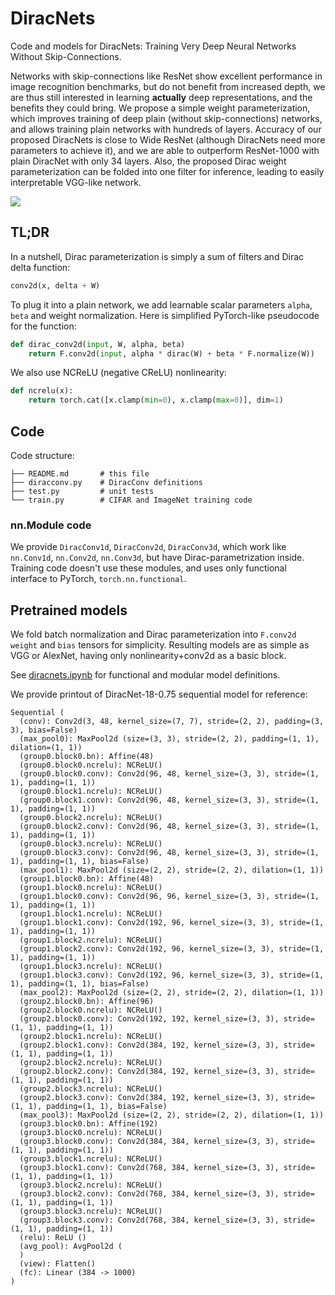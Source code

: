 DiracNets
=========

Code and models for DiracNets: Training Very Deep Neural Networks Without Skip-Connections.

Networks with skip-connections like ResNet show excellent performance in image recognition benchmarks, but do not benefit from increased depth, we are thus still interested in learning __actually__ deep representations, and the benefits they could bring. We propose a simple weight parameterization, which improves training of deep plain (without skip-connections) networks, and allows training plain networks with hundreds of layers. Accuracy of our proposed DiracNets is close to Wide ResNet (although DiracNets need more parameters to achieve it), and we are able to outperform ResNet-1000 with plain DiracNet with only 34 layers. Also, the proposed Dirac weight parameterization can be folded into one filter for inference, leading to easily interpretable VGG-like network.

<img src=http://imagine.enpc.fr/~zagoruys/depths.svg>

## TL;DR

In a nutshell, Dirac parameterization is simply a sum of filters and Dirac delta function:

```python
conv2d(x, delta + W)
```

To plug it into a plain network, we add learnable scalar parameters `alpha`, `beta` and weight normalization.
Here is simplified PyTorch-like pseudocode for the function:

```python
def dirac_conv2d(input, W, alpha, beta)
    return F.conv2d(input, alpha * dirac(W) + beta * F.normalize(W))
```

We also use NCReLU (negative CReLU) nonlinearity:

```python
def ncrelu(x):
    return torch.cat([x.clamp(min=0), x.clamp(max=0)], dim=1)
```


## Code

Code structure:

```
├── README.md       # this file
├── diracconv.py    # DiracConv definitions
├── test.py         # unit tests
└── train.py        # CIFAR and ImageNet training code
```

### nn.Module code

We provide `DiracConv1d`, `DiracConv2d`, `DiracConv3d`, which work like `nn.Conv1d`, `nn.Conv2d`, `nn.Conv3d`, but have Dirac-parametrization inside.
Training code doesn't use these modules, and uses only functional interface to PyTorch, `torch.nn.functional`.


## Pretrained models

We fold batch normalization and Dirac parameterization into `F.conv2d` `weight` and `bias` tensors for simplicity. Resulting models are as simple as VGG or AlexNet, having only nonlinearity+conv2d as a basic block.

See [diracnets.ipynb](diracnets.ipynb) for functional and modular model definitions.

We provide printout of DiracNet-18-0.75 sequential model for reference:

```
Sequential (
  (conv): Conv2d(3, 48, kernel_size=(7, 7), stride=(2, 2), padding=(3, 3), bias=False)
  (max_pool0): MaxPool2d (size=(3, 3), stride=(2, 2), padding=(1, 1), dilation=(1, 1))
  (group0.block0.bn): Affine(48)
  (group0.block0.ncrelu): NCReLU()
  (group0.block0.conv): Conv2d(96, 48, kernel_size=(3, 3), stride=(1, 1), padding=(1, 1))
  (group0.block1.ncrelu): NCReLU()
  (group0.block1.conv): Conv2d(96, 48, kernel_size=(3, 3), stride=(1, 1), padding=(1, 1))
  (group0.block2.ncrelu): NCReLU()
  (group0.block2.conv): Conv2d(96, 48, kernel_size=(3, 3), stride=(1, 1), padding=(1, 1))
  (group0.block3.ncrelu): NCReLU()
  (group0.block3.conv): Conv2d(96, 48, kernel_size=(3, 3), stride=(1, 1), padding=(1, 1), bias=False)
  (max_pool1): MaxPool2d (size=(2, 2), stride=(2, 2), dilation=(1, 1))
  (group1.block0.bn): Affine(48)
  (group1.block0.ncrelu): NCReLU()
  (group1.block0.conv): Conv2d(96, 96, kernel_size=(3, 3), stride=(1, 1), padding=(1, 1))
  (group1.block1.ncrelu): NCReLU()
  (group1.block1.conv): Conv2d(192, 96, kernel_size=(3, 3), stride=(1, 1), padding=(1, 1))
  (group1.block2.ncrelu): NCReLU()
  (group1.block2.conv): Conv2d(192, 96, kernel_size=(3, 3), stride=(1, 1), padding=(1, 1))
  (group1.block3.ncrelu): NCReLU()
  (group1.block3.conv): Conv2d(192, 96, kernel_size=(3, 3), stride=(1, 1), padding=(1, 1), bias=False)
  (max_pool2): MaxPool2d (size=(2, 2), stride=(2, 2), dilation=(1, 1))
  (group2.block0.bn): Affine(96)
  (group2.block0.ncrelu): NCReLU()
  (group2.block0.conv): Conv2d(192, 192, kernel_size=(3, 3), stride=(1, 1), padding=(1, 1))
  (group2.block1.ncrelu): NCReLU()
  (group2.block1.conv): Conv2d(384, 192, kernel_size=(3, 3), stride=(1, 1), padding=(1, 1))
  (group2.block2.ncrelu): NCReLU()
  (group2.block2.conv): Conv2d(384, 192, kernel_size=(3, 3), stride=(1, 1), padding=(1, 1))
  (group2.block3.ncrelu): NCReLU()
  (group2.block3.conv): Conv2d(384, 192, kernel_size=(3, 3), stride=(1, 1), padding=(1, 1), bias=False)
  (max_pool3): MaxPool2d (size=(2, 2), stride=(2, 2), dilation=(1, 1))
  (group3.block0.bn): Affine(192)
  (group3.block0.ncrelu): NCReLU()
  (group3.block0.conv): Conv2d(384, 384, kernel_size=(3, 3), stride=(1, 1), padding=(1, 1))
  (group3.block1.ncrelu): NCReLU()
  (group3.block1.conv): Conv2d(768, 384, kernel_size=(3, 3), stride=(1, 1), padding=(1, 1))
  (group3.block2.ncrelu): NCReLU()
  (group3.block2.conv): Conv2d(768, 384, kernel_size=(3, 3), stride=(1, 1), padding=(1, 1))
  (group3.block3.ncrelu): NCReLU()
  (group3.block3.conv): Conv2d(768, 384, kernel_size=(3, 3), stride=(1, 1), padding=(1, 1))
  (relu): ReLU ()
  (avg_pool): AvgPool2d (
  )
  (view): Flatten()
  (fc): Linear (384 -> 1000)
)
```
